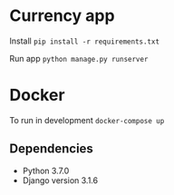 # Currency app

Install ```pip install -r requirements.txt```

Run app ```python manage.py runserver```

# Docker
To run in development ```docker-compose up```

## Dependencies
- Python 3.7.0
- Django version 3.1.6
 